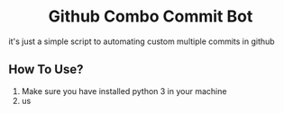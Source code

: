 <div align="center">

# Github Combo Commit Bot

</div>
it's just a simple script to automating custom multiple commits in github 

## How To Use?

1. Make sure you have installed python 3 in your machine 
2. us